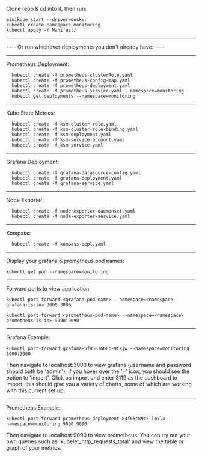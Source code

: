 Clone repo & cd into it, then run:
```
minikube start --driver=docker
kubectl create namespace monitoring
kubectl apply -f Manifest/
```
***
---- Or run whichever deployments you don't already have: ----
***

  Prometheus Deployment:
  ```
    kubectl create -f prometheus-clusterRole.yaml
    kubectl create -f prometheus-config-map.yaml
    kubectl create -f prometheus-deployment.yaml
    kubectl create -f prometheus-service.yaml --namespace=monitoring
    kubectl get deployments --namespace=monitoring
  ```
***
  Kube State Metrics:
  ```
    kubectl create -f ksm-cluster-role.yaml
    kubectl create -f ksm-cluster-role-binding.yaml
    kubectl create -f ksm-deployment.yaml
    kubectl create -f ksm-service-account.yaml
    kubectl create -f ksm-service.yaml
  ```
***
  Grafana Deployment:
  ```
    kubectl create -f grafana-datasource-config.yaml
    kubectl create -f grafana-deployment.yaml
    kubectl create -f grafana-service.yaml
  ```
***
  Node Exporter:
  ```
    kubectl create -f node-exporter-daemonset.yaml
    kubectl create -f node-exporter-service.yaml
  ```
***
  Kompass:
  ```
    kubectl create -f kompass-depl.yaml
  ```
***

Display your grafana & prometheus pod names:
  ```
  kubectl get pod --namespace=monitoring
  ```

***
Forward ports to view application:
  ```
  kubectl port-forward <grafana-pod-name> --namespace=<namespace-grafana-is-in> 3000:3000
  ```
  ```
  kubectl port-forward <prometheus-pod-name> --namespace=<namespace-prometheus-is-in> 9090:9090
  ```
***
Grafana Example:
  ```
  kubectl port-forward grafana-5f9587668c-9tkjw --namespace=monitoring 3000:3000
  ```
  Then navigate to localhost:3000 to view grafana (username and password should both be 'admin'), if you hover over the '+' icon, you should see the option to 'import'. Click on import and enter 3119 as the dashboard to import, this should give you a variety of charts, some of which are working with this current set up.

***
Prometheus Example:
  ```
  kubectl port-forward prometheus-deployment-84f65c89c5-lmxl4 --namespace=monitoring 9090:9090
  ```
  Then navigate to localhost:9090 to view prometheus. You can try out your own queries such as 'kubelet_http_requests_total' and view the table or graph of your metrics.
